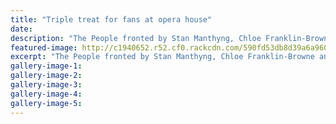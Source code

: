 ```yaml
---
title: "Triple treat for fans at opera house"
date: 
description: "The People fronted by Stan Manthyng, Chloe Franklin-Browne and former WHS students Debbie Head and Dylan Stanford (in background)..."
featured-image: http://c1940652.r52.cf0.rackcdn.com/590fd53db8d39a6a9600080e/ThePeople-band-ex-WHS-debbie-head-Chron.jpg
excerpt: "The People fronted by Stan Manthyng, Chloe Franklin-Browne and former WHS students Debbie Head and Dylan Stanford (in background)..."
gallery-image-1: 
gallery-image-2: 
gallery-image-3: 
gallery-image-4: 
gallery-image-5: 
---
```

